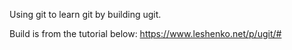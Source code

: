 Using git to learn git by building ugit. 

Build is from the tutorial below:
https://www.leshenko.net/p/ugit/#

